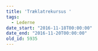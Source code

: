 ```yaml
---
title: 'Træklatrekursus '
tags:
  - Lederne
date_start: "2016-11-18T00:00:00"
date_end: "2016-11-20T00:00:00"
old_id: 5935
---
```

